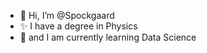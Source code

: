 - 👋 Hi, I’m @Spockgaard
- ✨ I have a degree in Physics
- 🌱 and I am currently learning Data Science

